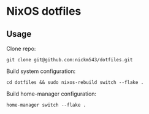 # NixOS dotfiles

## Usage
Clone repo:
```
git clone git@github.com:nickm543/dotfiles.git
```
Build system configuration:
```
cd dotfiles && sudo nixos-rebuild switch --flake .
```
Build home-manager configuration:
```
home-manager switch --flake .
```
